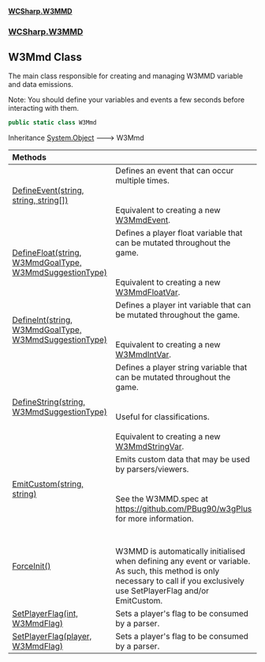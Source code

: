 #### [WCSharp.W3MMD](README.md 'README')
### [WCSharp.W3MMD](WCSharp.W3MMD.md 'WCSharp.W3MMD')

## W3Mmd Class

The main class responsible for creating and managing W3MMD variable and data emissions.  
  
Note: You should define your variables and events a few seconds before interacting with them.

```csharp
public static class W3Mmd
```

Inheritance [System.Object](https://docs.microsoft.com/en-us/dotnet/api/System.Object 'System.Object') &#129106; W3Mmd

| Methods | |
| :--- | :--- |
| [DefineEvent(string, string, string[])](WCSharp.W3MMD.W3Mmd.DefineEvent(string,string,string[]).md 'WCSharp.W3MMD.W3Mmd.DefineEvent(string, string, string[])') | Defines an event that can occur multiple times.<br/><br/><br/>Equivalent to creating a new [W3MmdEvent](WCSharp.W3MMD.W3MmdEvent.md 'WCSharp.W3MMD.W3MmdEvent'). |
| [DefineFloat(string, W3MmdGoalType, W3MmdSuggestionType)](WCSharp.W3MMD.W3Mmd.DefineFloat(string,WCSharp.W3MMD.W3MmdGoalType,WCSharp.W3MMD.W3MmdSuggestionType).md 'WCSharp.W3MMD.W3Mmd.DefineFloat(string, WCSharp.W3MMD.W3MmdGoalType, WCSharp.W3MMD.W3MmdSuggestionType)') | Defines a player float variable that can be mutated throughout the game.<br/><br/><br/>Equivalent to creating a new [W3MmdFloatVar](WCSharp.W3MMD.W3MmdFloatVar.md 'WCSharp.W3MMD.W3MmdFloatVar'). |
| [DefineInt(string, W3MmdGoalType, W3MmdSuggestionType)](WCSharp.W3MMD.W3Mmd.DefineInt(string,WCSharp.W3MMD.W3MmdGoalType,WCSharp.W3MMD.W3MmdSuggestionType).md 'WCSharp.W3MMD.W3Mmd.DefineInt(string, WCSharp.W3MMD.W3MmdGoalType, WCSharp.W3MMD.W3MmdSuggestionType)') | Defines a player int variable that can be mutated throughout the game.<br/><br/><br/>Equivalent to creating a new [W3MmdIntVar](WCSharp.W3MMD.W3MmdIntVar.md 'WCSharp.W3MMD.W3MmdIntVar'). |
| [DefineString(string, W3MmdSuggestionType)](WCSharp.W3MMD.W3Mmd.DefineString(string,WCSharp.W3MMD.W3MmdSuggestionType).md 'WCSharp.W3MMD.W3Mmd.DefineString(string, WCSharp.W3MMD.W3MmdSuggestionType)') | Defines a player string variable that can be mutated throughout the game.<br/><br/><br/>Useful for classifications.<br/><br/>Equivalent to creating a new [W3MmdStringVar](WCSharp.W3MMD.W3MmdStringVar.md 'WCSharp.W3MMD.W3MmdStringVar'). |
| [EmitCustom(string, string)](WCSharp.W3MMD.W3Mmd.EmitCustom(string,string).md 'WCSharp.W3MMD.W3Mmd.EmitCustom(string, string)') | Emits custom data that may be used by parsers/viewers.<br/><br/><br/>See the W3MMD.spec at https://github.com/PBug90/w3gPlus for more information. |
| [ForceInit()](WCSharp.W3MMD.W3Mmd.ForceInit().md 'WCSharp.W3MMD.W3Mmd.ForceInit()') | <br/><br/>W3MMD is automatically initialised when defining any event or variable.<br/>            As such, this method is only necessary to call if you exclusively use SetPlayerFlag and/or EmitCustom. |
| [SetPlayerFlag(int, W3MmdFlag)](WCSharp.W3MMD.W3Mmd.SetPlayerFlag(int,WCSharp.W3MMD.W3MmdFlag).md 'WCSharp.W3MMD.W3Mmd.SetPlayerFlag(int, WCSharp.W3MMD.W3MmdFlag)') | Sets a player's flag to be consumed by a parser. |
| [SetPlayerFlag(player, W3MmdFlag)](WCSharp.W3MMD.W3Mmd.SetPlayerFlag(WCSharp.Api.player,WCSharp.W3MMD.W3MmdFlag).md 'WCSharp.W3MMD.W3Mmd.SetPlayerFlag(WCSharp.Api.player, WCSharp.W3MMD.W3MmdFlag)') | Sets a player's flag to be consumed by a parser. |
